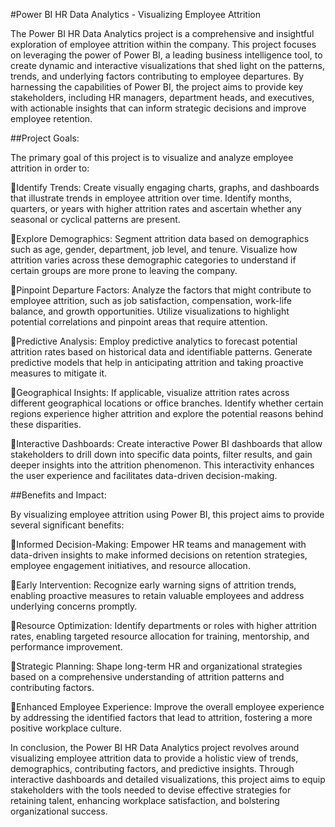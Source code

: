 #Power BI HR Data Analytics - Visualizing Employee Attrition

The Power BI HR Data Analytics project is a comprehensive and insightful exploration of employee attrition within the company. This project focuses on leveraging the power of Power BI, a leading business intelligence tool, to create dynamic and interactive visualizations that shed light on the patterns, trends, and underlying factors contributing to employee departures. By harnessing the capabilities of Power BI, the project aims to provide key stakeholders, including HR managers, department heads, and executives, with actionable insights that can inform strategic decisions and improve employee retention.

##Project Goals:

The primary goal of this project is to visualize and analyze employee attrition in order to:

📌Identify Trends: Create visually engaging charts, graphs, and dashboards that illustrate trends in employee attrition over time. Identify months, quarters, or years with higher attrition rates and ascertain whether any seasonal or cyclical patterns are present.

📌Explore Demographics: Segment attrition data based on demographics such as age, gender, department, job level, and tenure. Visualize how attrition varies across these demographic categories to understand if certain groups are more prone to leaving the company.

📌Pinpoint Departure Factors: Analyze the factors that might contribute to employee attrition, such as job satisfaction, compensation, work-life balance, and growth opportunities. Utilize visualizations to highlight potential correlations and pinpoint areas that require attention.

📌Predictive Analysis: Employ predictive analytics to forecast potential attrition rates based on historical data and identifiable patterns. Generate predictive models that help in anticipating attrition and taking proactive measures to mitigate it.

📌Geographical Insights: If applicable, visualize attrition rates across different geographical locations or office branches. Identify whether certain regions experience higher attrition and explore the potential reasons behind these disparities.

📌Interactive Dashboards: Create interactive Power BI dashboards that allow stakeholders to drill down into specific data points, filter results, and gain deeper insights into the attrition phenomenon. This interactivity enhances the user experience and facilitates data-driven decision-making.

##Benefits and Impact:

By visualizing employee attrition using Power BI, this project aims to provide several significant benefits:

📌Informed Decision-Making: Empower HR teams and management with data-driven insights to make informed decisions on retention strategies, employee engagement initiatives, and resource allocation.

📌Early Intervention: Recognize early warning signs of attrition trends, enabling proactive measures to retain valuable employees and address underlying concerns promptly.

📌Resource Optimization: Identify departments or roles with higher attrition rates, enabling targeted resource allocation for training, mentorship, and performance improvement.

📌Strategic Planning: Shape long-term HR and organizational strategies based on a comprehensive understanding of attrition patterns and contributing factors.

📌Enhanced Employee Experience: Improve the overall employee experience by addressing the identified factors that lead to attrition, fostering a more positive workplace culture.

In conclusion, the Power BI HR Data Analytics project revolves around visualizing employee attrition data to provide a holistic view of trends, demographics, contributing factors, and predictive insights. Through interactive dashboards and detailed visualizations, this project aims to equip stakeholders with the tools needed to devise effective strategies for retaining talent, enhancing workplace satisfaction, and bolstering organizational success.
